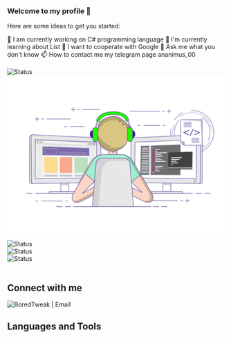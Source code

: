 ### Welcome to my profile 👋
Here are some ideas to get you started:

🔭 I am currently working on C# programming language
   🌱 I'm currently learning about List
   👯 I want to cooperate with Google
   💬 Ask me what you don't know
   📫 How to contact me my telegram page ananimus_00
   <br>
<br>
![Status](https://github-readme-stats.vercel.app/api?username=SafarovInomjon&show_icons=true&theme=radical) ![Status](https://raw.githubusercontent.com/mikonoid/mikonoid/main/images/gifs/coder3.gif) 
<br>
![Status](https://github-readme-stats.vercel.app/api/top-langs/?username=SafarovInomjon&hide_progress=true)
<br>
![Status](https://github-readme-stats.vercel.app/api/top-langs/?username=SafarovInomjon&layout=compact) 
<br>
 ![Status](https://img.shields.io/badge/SafarovInomjon-181717?style=flat-square&logo=SafarovInomjon&logoColor=black)
<br>
<br>

## Connect with me

[<img align="left" alt="BoredTweak | Email" width="150px" height="20px" src="https://img.shields.io/badge/BoredTweak%20%7C%20Email-EA4335?style=flat-square&logo=gmail&logoColor=white" />][email]
</br>

## Languages and Tools

[email]: inomjon:gdksgjfjffhgjghf@gmail.com
[Teligram]: https://www.ananimus_00.com/in/alex-elia/



